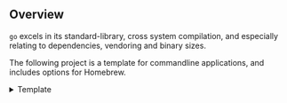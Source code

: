 <!-- {{ $.source.start }} -->

## Overview

`go` excels in its standard-library, cross system compilation, and especially relating to dependencies, vendoring and binary sizes.

The following project is a template for commandline applications, and includes
options for Homebrew.

<details>
<summary>Template</summary>

<!-- {{ $.source.end }} -->

<!-- {{ $.content.start }} -->

# {{ $.content.title }}

> [!CAUTION]
> The following repository is in very early stages of development and is not ready for use. *The **Caution** banner will be removed when generally available*.

## Getting Started

### Installing

```bash
brew tap {{ default $.content["homebrew-taps"] "polyium/homebrew-taps" }}

brew install {{ default $.content["executable"] "template-go-cli" }}
```

###### Upgrading

```bash
brew update && brew upgrade {{ default $.content["executable"] "template-go-cli" }}
```

###### Reinstalling

```bash
brew update
brew uninstall --cask {{ default $.content["executable"] "template-go-cli" }}
brew install {{ default $.content["executable"] "template-go-cli" }}
```

## Usage

```bash
{{ default $.content["executable"] "template-go-cli" }} --help
```

## Contributions

See the [**Contributing Guide**](./CONTRIBUTING.md) for additional details on getting started.

<!-- {{ $.content.end }} -->

</details>
